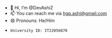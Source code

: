 - 👋 Hi, I’m @DevAshiZ
- 📫 You can reach me via hgp.ashi@gmail.com
- 😄 Pronouns: He/Him
-     University ID: IT22056870

<!---
DevAshiZ/DevAshiZ is a ✨ special ✨ repository because its `README.md` (this file) appears on your GitHub profile.
You can click the Preview link to take a look at your changes.
--->
